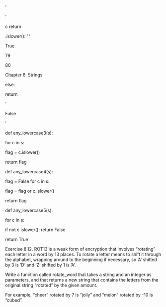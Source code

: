 ’

’

c return

.islower(): ’ ’

True

79

80

Chapter 8. Strings

else:

return

’

False

’

def any_lowercase3(s):

for c in s:

flag = c.islower()

return flag

def any_lowercase4(s):

flag = False for c in s:

flag = flag or c.islower()

return flag

def any_lowercase5(s):

for c in s:

if not c.islower(): return False

return True

Exercise 8.12. ROT13 is a weak form of encryption that involves “rotating” each letter in a word by 13 places. To rotate a letter means to shift it through the alphabet, wrapping around to the beginning if necessary, so ’A’ shifted by 3 is ’D’ and ’Z’ shifted by 1 is ’A’.

Write a function called rotate_word that takes a string and an integer as parameters, and that returns a new string that contains the letters from the original string “rotated” by the given amount.

For example, “cheer” rotated by 7 is “jolly” and “melon” rotated by -10 is “cubed”.